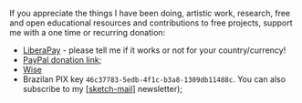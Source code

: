 
If you appreciate the things I have been doing, artistic work, research, free and open educational resources and contributions to free projects, support me with a one time or recurring donation:
- [LiberaPay](https://liberapay.com/villares) - please tell me if it works or not for your country/currency!
- [PayPal donation link](https://www.paypal.com/donate/?hosted_button_id=5B4MZ78C9J724);
- [Wise](https://wise.com/pay/me/alexandrev562) 
- Brazilan PIX key `46c37783-5edb-4f1c-b3a8-1309db11488c`.
You can also subscribe to my [[sketch-mail](https://abav.lugaralgum.com/sketch-mail)] newsletter);
